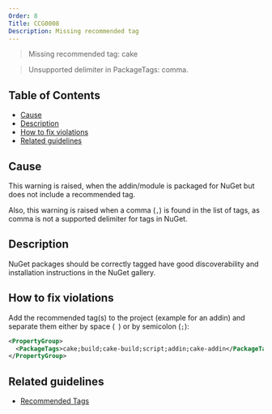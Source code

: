 ```yaml
---
Order: 8
Title: CCG0008
Description: Missing recommended tag
---
```


 > Missing recommended tag: cake

 > Unsupported delimiter in PackageTags: comma.

<!-- START doctoc generated TOC please keep comment here to allow auto update -->
<!-- DON'T EDIT THIS SECTION, INSTEAD RE-RUN doctoc TO UPDATE -->
## Table of Contents

- [Cause](#cause)
- [Description](#description)
- [How to fix violations](#how-to-fix-violations)
- [Related guidelines](#related-guidelines)

<!-- END doctoc generated TOC please keep comment here to allow auto update -->

## Cause

This warning is raised, when the addin/module is packaged for NuGet but does not include a recommended tag.

Also, this warning is raised when a comma (`,`) is found in the list of tags,
as comma is not a supported delimiter for tags in NuGet.

## Description

NuGet packages should be correctly tagged have good discoverability and installation instructions in the NuGet gallery.

## How to fix violations

Add the recommended tag(s) to the project (example for an addin) and
separate them either by space (` `) or by semicolon (`;`):

```xml
<PropertyGroup>
  <PackageTags>cake;build;cake-build;script;addin;cake-addin</PackageTags>
</PropertyGroup>
```

## Related guidelines

* [Recommended Tags](../guidelines/RecommendedTags)